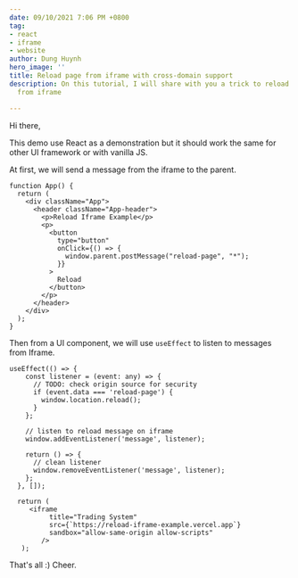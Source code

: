 ```yaml
---
date: 09/10/2021 7:06 PM +0800
tag:
- react
- iframe
- website
author: Dung Huynh
hero_image: ''
title: Reload page from iframe with cross-domain support
description: On this tutorial, I will share with you a trick to reload parent website
  from iframe

---
```

Hi there,

This demo use React as a demonstration but it should work the same for other UI framework or with vanilla JS.

At first, we will send a message from the iframe to the parent.

    function App() {
      return (
        <div className="App">
          <header className="App-header">
            <p>Reload Iframe Example</p>
            <p>
              <button
                type="button"
                onClick={() => {
                  window.parent.postMessage("reload-page", "*");
                }}
              >
                Reload
              </button>
            </p>
          </header>
        </div>
      );
    }

Then from a UI component, we will use `useEffect` to listen to messages from Iframe.

    useEffect(() => {
        const listener = (event: any) => {
          // TODO: check origin source for security
          if (event.data === 'reload-page') {
            window.location.reload();
          }
        };
        
        // listen to reload message on iframe
        window.addEventListener('message', listener);
    
        return () => {
          // clean listener
          window.removeEventListener('message', listener);
        };
      }, []);
    
      return (
         <iframe
              title="Trading System"
              src={`https://reload-iframe-example.vercel.app`}
              sandbox="allow-same-origin allow-scripts"
            />
       );

That's all :) Cheer.